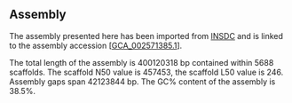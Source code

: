 **Assembly**
--------

The assembly presented here has been imported from [INSDC](http://www.insdc.org) and is linked to the assembly accession [[GCA\_002571385.1](http://www.ebi.ac.uk/ena/data/view/GCA_002571385.1)].

The total length of the assembly is 400120318 bp contained within 5688 scaffolds.
The scaffold N50 value is 457453, the scaffold L50 value is 246.
Assembly gaps span 42123844 bp. The GC% content of the assembly is 38.5%.
